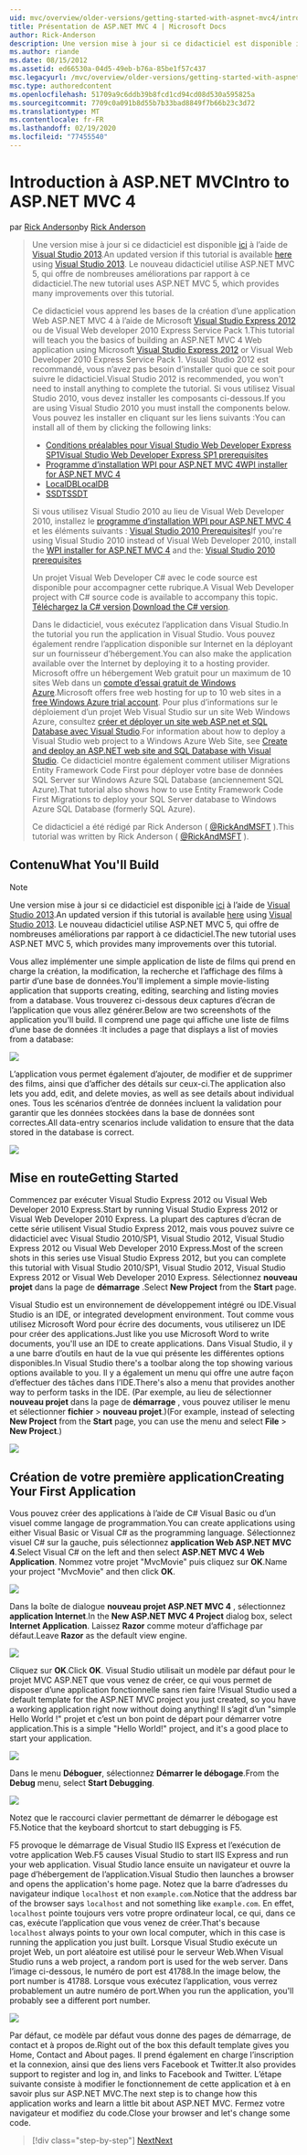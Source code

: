 ```yaml
---
uid: mvc/overview/older-versions/getting-started-with-aspnet-mvc4/intro-to-aspnet-mvc-4
title: Présentation de ASP.NET MVC 4 | Microsoft Docs
author: Rick-Anderson
description: Une version mise à jour si ce didacticiel est disponible ici à l’aide de Visual Studio 2013. Le nouveau didacticiel utilise ASP.NET MVC 5, qui offre de nombreuses améliorations par rapport à t...
ms.author: riande
ms.date: 08/15/2012
ms.assetid: ed66530a-04d5-49eb-b76a-85be1f57c437
msc.legacyurl: /mvc/overview/older-versions/getting-started-with-aspnet-mvc4/intro-to-aspnet-mvc-4
msc.type: authoredcontent
ms.openlocfilehash: 51709a9c6ddb39b8fcd1cd94cd08d530a595825a
ms.sourcegitcommit: 7709c0a091b8d55b7b33bad8849f7b66b23c3d72
ms.translationtype: MT
ms.contentlocale: fr-FR
ms.lasthandoff: 02/19/2020
ms.locfileid: "77455540"
---
```

# <a name="intro-to-aspnet-mvc-4"></a><span data-ttu-id="a1106-104">Introduction à ASP.NET MVC</span><span class="sxs-lookup"><span data-stu-id="a1106-104">Intro to ASP.NET MVC 4</span></span>

<span data-ttu-id="a1106-105">par [Rick Anderson](https://twitter.com/RickAndMSFT)</span><span class="sxs-lookup"><span data-stu-id="a1106-105">by [Rick Anderson](https://twitter.com/RickAndMSFT)</span></span>

> <span data-ttu-id="a1106-106">Une version mise à jour si ce didacticiel est disponible [ici](../../getting-started/introduction/getting-started.md) à l’aide de [Visual Studio 2013](https://my.visualstudio.com/Downloads?q=visual%20studio%202013).</span><span class="sxs-lookup"><span data-stu-id="a1106-106">An updated version if this tutorial is available [here](../../getting-started/introduction/getting-started.md) using [Visual Studio 2013](https://my.visualstudio.com/Downloads?q=visual%20studio%202013).</span></span> <span data-ttu-id="a1106-107">Le nouveau didacticiel utilise ASP.NET MVC 5, qui offre de nombreuses améliorations par rapport à ce didacticiel.</span><span class="sxs-lookup"><span data-stu-id="a1106-107">The new tutorial uses ASP.NET MVC 5, which provides many improvements over this tutorial.</span></span>
>
> <span data-ttu-id="a1106-108">Ce didacticiel vous apprend les bases de la création d’une application Web ASP.NET MVC 4 à l’aide de Microsoft [Visual Studio Express 2012](https://www.microsoft.com/visualstudio/11/products/express) ou de Visual Web developer 2010 Express Service Pack 1.</span><span class="sxs-lookup"><span data-stu-id="a1106-108">This tutorial will teach you the basics of building an ASP.NET MVC 4 Web application using Microsoft [Visual Studio Express 2012](https://www.microsoft.com/visualstudio/11/products/express) or Visual Web Developer 2010 Express Service Pack 1.</span></span> <span data-ttu-id="a1106-109">Visual Studio 2012 est recommandé, vous n’avez pas besoin d’installer quoi que ce soit pour suivre le didacticiel.</span><span class="sxs-lookup"><span data-stu-id="a1106-109">Visual Studio 2012 is recommended, you won't need to install anything to complete the tutorial.</span></span> <span data-ttu-id="a1106-110">Si vous utilisez Visual Studio 2010, vous devez installer les composants ci-dessous.</span><span class="sxs-lookup"><span data-stu-id="a1106-110">If you are using Visual Studio 2010 you must install the components below.</span></span> <span data-ttu-id="a1106-111">Vous pouvez les installer en cliquant sur les liens suivants :</span><span class="sxs-lookup"><span data-stu-id="a1106-111">You can install all of them by clicking the following links:</span></span>
>
> - [<span data-ttu-id="a1106-112">Conditions préalables pour Visual Studio Web Developer Express SP1</span><span class="sxs-lookup"><span data-stu-id="a1106-112">Visual Studio Web Developer Express SP1 prerequisites</span></span>](https://www.microsoft.com/web/gallery/install.aspx?appid=VWD2010SP1Pack)
> - [<span data-ttu-id="a1106-113">Programme d’installation WPI pour ASP.NET MVC 4</span><span class="sxs-lookup"><span data-stu-id="a1106-113">WPI installer for ASP.NET MVC 4</span></span>](https://go.microsoft.com/fwlink/?LinkId=243392)
> - [<span data-ttu-id="a1106-114">LocalDB</span><span class="sxs-lookup"><span data-stu-id="a1106-114">LocalDB</span></span>](https://www.microsoft.com/web/gallery/install.aspx?appid=SQLLocalDBOnly_11_0)
> - [<span data-ttu-id="a1106-115">SSDT</span><span class="sxs-lookup"><span data-stu-id="a1106-115">SSDT</span></span>](https://blogs.msdn.com/b/rickandy/archive/2012/08/02/installing-and-using-sql-server-data-tools-ssdt-on-visual-studio-2010-and-vwd.aspx)
>
> <span data-ttu-id="a1106-116">Si vous utilisez Visual Studio 2010 au lieu de Visual Web Developer 2010, installez le [programme d’installation WPI pour ASP.NET MVC 4](https://go.microsoft.com/fwlink/?LinkId=243392) et les éléments suivants : [Visual Studio 2010 Prerequisites](https://www.microsoft.com/web/gallery/install.aspx?appsxml=&amp;appid=VS2010SP1Pack)</span><span class="sxs-lookup"><span data-stu-id="a1106-116">If you're using Visual Studio 2010 instead of Visual Web Developer 2010, install the [WPI installer for ASP.NET MVC 4](https://go.microsoft.com/fwlink/?LinkId=243392) and the: [Visual Studio 2010 prerequisites](https://www.microsoft.com/web/gallery/install.aspx?appsxml=&amp;appid=VS2010SP1Pack)</span></span>
>
> <span data-ttu-id="a1106-117">Un projet Visual Web Developer C# avec le code source est disponible pour accompagner cette rubrique.</span><span class="sxs-lookup"><span data-stu-id="a1106-117">A Visual Web Developer project with C# source code is available to accompany this topic.</span></span> <span data-ttu-id="a1106-118">[Téléchargez la C# version](https://code.msdn.microsoft.com/Intro-to-ASPNET-MVC-4-61d0219d/file/114480/1/MvcMovie.zip).</span><span class="sxs-lookup"><span data-stu-id="a1106-118">[Download the C# version](https://code.msdn.microsoft.com/Intro-to-ASPNET-MVC-4-61d0219d/file/114480/1/MvcMovie.zip).</span></span>
>
> <span data-ttu-id="a1106-119">Dans le didacticiel, vous exécutez l’application dans Visual Studio.</span><span class="sxs-lookup"><span data-stu-id="a1106-119">In the tutorial you run the application in Visual Studio.</span></span> <span data-ttu-id="a1106-120">Vous pouvez également rendre l’application disponible sur Internet en la déployant sur un fournisseur d’hébergement.</span><span class="sxs-lookup"><span data-stu-id="a1106-120">You can also make the application available over the Internet by deploying it to a hosting provider.</span></span> <span data-ttu-id="a1106-121">Microsoft offre un hébergement Web gratuit pour un maximum de 10 sites Web dans un [compte d’essai gratuit de Windows Azure](https://www.windowsazure.com/pricing/free-trial/?WT.mc_id=A443DD604).</span><span class="sxs-lookup"><span data-stu-id="a1106-121">Microsoft offers free web hosting for up to 10 web sites in a [free Windows Azure trial account](https://www.windowsazure.com/pricing/free-trial/?WT.mc_id=A443DD604).</span></span> <span data-ttu-id="a1106-122">Pour plus d’informations sur le déploiement d’un projet Web Visual Studio sur un site Web Windows Azure, consultez [créer et déployer un site web ASP.net et SQL Database avec Visual Studio](https://docs.microsoft.com/dotnet/azure/).</span><span class="sxs-lookup"><span data-stu-id="a1106-122">For information about how to deploy a Visual Studio web project to a Windows Azure Web Site, see [Create and deploy an ASP.NET web site and SQL Database with Visual Studio](https://docs.microsoft.com/dotnet/azure/).</span></span> <span data-ttu-id="a1106-123">Ce didacticiel montre également comment utiliser Migrations Entity Framework Code First pour déployer votre base de données SQL Server sur Windows Azure SQL Database (anciennement SQL Azure).</span><span class="sxs-lookup"><span data-stu-id="a1106-123">That tutorial also shows how to use Entity Framework Code First Migrations to deploy your SQL Server database to Windows Azure SQL Database (formerly SQL Azure).</span></span>
>
> <span data-ttu-id="a1106-124">Ce didacticiel a été rédigé par Rick Anderson ( [@RickAndMSFT](https://twitter.com/#!/RickAndMSFT) ).</span><span class="sxs-lookup"><span data-stu-id="a1106-124">This tutorial was written by Rick Anderson ( [@RickAndMSFT](https://twitter.com/#!/RickAndMSFT) ).</span></span>

## <a name="what-youll-build"></a><span data-ttu-id="a1106-125">Contenu</span><span class="sxs-lookup"><span data-stu-id="a1106-125">What You'll Build</span></span>

> [!NOTE]
> <span data-ttu-id="a1106-126">Une version mise à jour si ce didacticiel est disponible [ici](../../getting-started/introduction/getting-started.md) à l’aide de [Visual Studio 2013](https://my.visualstudio.com/Downloads?q=visual%20studio%202013).</span><span class="sxs-lookup"><span data-stu-id="a1106-126">An updated version if this tutorial is available [here](../../getting-started/introduction/getting-started.md) using [Visual Studio 2013](https://my.visualstudio.com/Downloads?q=visual%20studio%202013).</span></span> <span data-ttu-id="a1106-127">Le nouveau didacticiel utilise ASP.NET MVC 5, qui offre de nombreuses améliorations par rapport à ce didacticiel.</span><span class="sxs-lookup"><span data-stu-id="a1106-127">The new tutorial uses ASP.NET MVC 5, which provides many improvements over this tutorial.</span></span>

<span data-ttu-id="a1106-128">Vous allez implémenter une simple application de liste de films qui prend en charge la création, la modification, la recherche et l’affichage des films à partir d’une base de données.</span><span class="sxs-lookup"><span data-stu-id="a1106-128">You'll implement a simple movie-listing application that supports creating, editing, searching and listing movies from a database.</span></span> <span data-ttu-id="a1106-129">Vous trouverez ci-dessous deux captures d’écran de l’application que vous allez générer.</span><span class="sxs-lookup"><span data-stu-id="a1106-129">Below are two screenshots of the application you'll build.</span></span> <span data-ttu-id="a1106-130">Il comprend une page qui affiche une liste de films d’une base de données :</span><span class="sxs-lookup"><span data-stu-id="a1106-130">It includes a page that displays a list of movies from a database:</span></span>

![](intro-to-aspnet-mvc-4/_static/image1.png)

<span data-ttu-id="a1106-131">L’application vous permet également d’ajouter, de modifier et de supprimer des films, ainsi que d’afficher des détails sur ceux-ci.</span><span class="sxs-lookup"><span data-stu-id="a1106-131">The application also lets you add, edit, and delete movies, as well as see details about individual ones.</span></span> <span data-ttu-id="a1106-132">Tous les scénarios d’entrée de données incluent la validation pour garantir que les données stockées dans la base de données sont correctes.</span><span class="sxs-lookup"><span data-stu-id="a1106-132">All data-entry scenarios include validation to ensure that the data stored in the database is correct.</span></span>

![](intro-to-aspnet-mvc-4/_static/image2.png)

## <a name="getting-started"></a><span data-ttu-id="a1106-133">Mise en route</span><span class="sxs-lookup"><span data-stu-id="a1106-133">Getting Started</span></span>

<span data-ttu-id="a1106-134">Commencez par exécuter Visual Studio Express 2012 ou Visual Web Developer 2010 Express.</span><span class="sxs-lookup"><span data-stu-id="a1106-134">Start by running Visual Studio Express 2012 or Visual Web Developer 2010 Express.</span></span> <span data-ttu-id="a1106-135">La plupart des captures d’écran de cette série utilisent Visual Studio Express 2012, mais vous pouvez suivre ce didacticiel avec Visual Studio 2010/SP1, Visual Studio 2012, Visual Studio Express 2012 ou Visual Web Developer 2010 Express.</span><span class="sxs-lookup"><span data-stu-id="a1106-135">Most of the screen shots in this series use Visual Studio Express 2012, but you can complete this tutorial with Visual Studio 2010/SP1, Visual Studio 2012, Visual Studio Express 2012 or Visual Web Developer 2010 Express.</span></span> <span data-ttu-id="a1106-136">Sélectionnez **nouveau projet** dans la page de **démarrage** .</span><span class="sxs-lookup"><span data-stu-id="a1106-136">Select **New Project** from the **Start** page.</span></span>

<span data-ttu-id="a1106-137">Visual Studio est un environnement de développement intégré ou IDE.</span><span class="sxs-lookup"><span data-stu-id="a1106-137">Visual Studio is an IDE, or integrated development environment.</span></span> <span data-ttu-id="a1106-138">Tout comme vous utilisez Microsoft Word pour écrire des documents, vous utiliserez un IDE pour créer des applications.</span><span class="sxs-lookup"><span data-stu-id="a1106-138">Just like you use Microsoft Word to write documents, you'll use an IDE to create applications.</span></span> <span data-ttu-id="a1106-139">Dans Visual Studio, il y a une barre d’outils en haut de la vue qui présente les différentes options disponibles.</span><span class="sxs-lookup"><span data-stu-id="a1106-139">In Visual Studio there's a toolbar along the top showing various options available to you.</span></span> <span data-ttu-id="a1106-140">Il y a également un menu qui offre une autre façon d’effectuer des tâches dans l’IDE.</span><span class="sxs-lookup"><span data-stu-id="a1106-140">There's also a menu that provides another way to perform tasks in the IDE.</span></span> <span data-ttu-id="a1106-141">(Par exemple, au lieu de sélectionner **nouveau projet** dans la page de **démarrage** , vous pouvez utiliser le menu et sélectionner **fichier** &gt; **nouveau projet**.)</span><span class="sxs-lookup"><span data-stu-id="a1106-141">(For example, instead of selecting **New Project** from the **Start** page, you can use the menu and select **File** &gt; **New Project**.)</span></span>

![](intro-to-aspnet-mvc-4/_static/image3.png)

## <a name="creating-your-first-application"></a><span data-ttu-id="a1106-142">Création de votre première application</span><span class="sxs-lookup"><span data-stu-id="a1106-142">Creating Your First Application</span></span>

<span data-ttu-id="a1106-143">Vous pouvez créer des applications à l’aide de C# Visual Basic ou d’un visuel comme langage de programmation.</span><span class="sxs-lookup"><span data-stu-id="a1106-143">You can create applications using either Visual Basic or Visual C# as the programming language.</span></span> <span data-ttu-id="a1106-144">Sélectionnez visuel C# sur la gauche, puis sélectionnez **application Web ASP.NET MVC 4**.</span><span class="sxs-lookup"><span data-stu-id="a1106-144">Select Visual C# on the left and then select **ASP.NET MVC 4 Web Application**.</span></span> <span data-ttu-id="a1106-145">Nommez votre projet &quot;MvcMovie&quot; puis cliquez sur **OK**.</span><span class="sxs-lookup"><span data-stu-id="a1106-145">Name your project &quot;MvcMovie&quot; and then click **OK**.</span></span>

![](intro-to-aspnet-mvc-4/_static/image4.png)

<span data-ttu-id="a1106-146">Dans la boîte de dialogue **nouveau projet ASP.NET MVC 4** , sélectionnez **application Internet**.</span><span class="sxs-lookup"><span data-stu-id="a1106-146">In the **New ASP.NET MVC 4 Project** dialog box, select **Internet Application**.</span></span> <span data-ttu-id="a1106-147">Laissez **Razor** comme moteur d’affichage par défaut.</span><span class="sxs-lookup"><span data-stu-id="a1106-147">Leave **Razor** as the default view engine.</span></span>

![](intro-to-aspnet-mvc-4/_static/image5.png)

<span data-ttu-id="a1106-148">Cliquez sur **OK**.</span><span class="sxs-lookup"><span data-stu-id="a1106-148">Click **OK**.</span></span> <span data-ttu-id="a1106-149">Visual Studio utilisait un modèle par défaut pour le projet MVC ASP.NET que vous venez de créer, ce qui vous permet de disposer d’une application fonctionnelle sans rien faire !</span><span class="sxs-lookup"><span data-stu-id="a1106-149">Visual Studio used a default template for the ASP.NET MVC project you just created, so you have a working application right now without doing anything!</span></span> <span data-ttu-id="a1106-150">Il s’agit d’un &quot;simple Hello World !&quot; projet et c’est un bon point de départ pour démarrer votre application.</span><span class="sxs-lookup"><span data-stu-id="a1106-150">This is a simple &quot;Hello World!&quot; project, and it's a good place to start your application.</span></span>

![](intro-to-aspnet-mvc-4/_static/image6.png)

<span data-ttu-id="a1106-151">Dans le menu **Déboguer**, sélectionnez **Démarrer le débogage**.</span><span class="sxs-lookup"><span data-stu-id="a1106-151">From the **Debug** menu, select **Start Debugging**.</span></span>

![](intro-to-aspnet-mvc-4/_static/image7.png)

<span data-ttu-id="a1106-152">Notez que le raccourci clavier permettant de démarrer le débogage est F5.</span><span class="sxs-lookup"><span data-stu-id="a1106-152">Notice that the keyboard shortcut to start debugging is F5.</span></span>

<span data-ttu-id="a1106-153">F5 provoque le démarrage de Visual Studio IIS Express et l’exécution de votre application Web.</span><span class="sxs-lookup"><span data-stu-id="a1106-153">F5 causes Visual Studio to start IIS Express and run your web application.</span></span> <span data-ttu-id="a1106-154">Visual Studio lance ensuite un navigateur et ouvre la page d’hébergement de l’application.</span><span class="sxs-lookup"><span data-stu-id="a1106-154">Visual Studio then launches a browser and opens the application's home page.</span></span> <span data-ttu-id="a1106-155">Notez que la barre d’adresses du navigateur indique `localhost` et non `example.com`.</span><span class="sxs-lookup"><span data-stu-id="a1106-155">Notice that the address bar of the browser says `localhost` and not something like `example.com`.</span></span> <span data-ttu-id="a1106-156">En effet, `localhost` pointe toujours vers votre propre ordinateur local, ce qui, dans ce cas, exécute l’application que vous venez de créer.</span><span class="sxs-lookup"><span data-stu-id="a1106-156">That's because `localhost` always points to your own local computer, which in this case is running the application you just built.</span></span> <span data-ttu-id="a1106-157">Lorsque Visual Studio exécute un projet Web, un port aléatoire est utilisé pour le serveur Web.</span><span class="sxs-lookup"><span data-stu-id="a1106-157">When Visual Studio runs a web project, a random port is used for the web server.</span></span> <span data-ttu-id="a1106-158">Dans l’image ci-dessous, le numéro de port est 41788.</span><span class="sxs-lookup"><span data-stu-id="a1106-158">In the image below, the port number is 41788.</span></span> <span data-ttu-id="a1106-159">Lorsque vous exécutez l’application, vous verrez probablement un autre numéro de port.</span><span class="sxs-lookup"><span data-stu-id="a1106-159">When you run the application, you'll probably see a different port number.</span></span>

![](intro-to-aspnet-mvc-4/_static/image8.png)

<span data-ttu-id="a1106-160">Par défaut, ce modèle par défaut vous donne des pages de démarrage, de contact et à propos de.</span><span class="sxs-lookup"><span data-stu-id="a1106-160">Right out of the box this default template gives you Home, Contact and About pages.</span></span> <span data-ttu-id="a1106-161">Il prend également en charge l’inscription et la connexion, ainsi que des liens vers Facebook et Twitter.</span><span class="sxs-lookup"><span data-stu-id="a1106-161">It also provides support to register and log in, and links to Facebook and Twitter.</span></span> <span data-ttu-id="a1106-162">L’étape suivante consiste à modifier le fonctionnement de cette application et à en savoir plus sur ASP.NET MVC.</span><span class="sxs-lookup"><span data-stu-id="a1106-162">The next step is to change how this application works and learn a little bit about ASP.NET MVC.</span></span> <span data-ttu-id="a1106-163">Fermez votre navigateur et modifiez du code.</span><span class="sxs-lookup"><span data-stu-id="a1106-163">Close your browser and let's change some code.</span></span>

> [!div class="step-by-step"]
> [<span data-ttu-id="a1106-164">Next</span><span class="sxs-lookup"><span data-stu-id="a1106-164">Next</span></span>](adding-a-controller.md)

